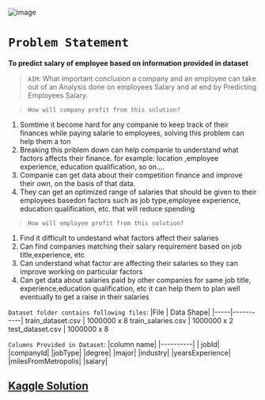 ![image](https://user-images.githubusercontent.com/26667491/136552970-4cc1d1d6-8f07-4814-8107-5c8a310a220f.png)
# `Problem Statement`
**To predict salary of employee based on information provided in dataset**
> `AIM`: What important conclusion a company and an employee can take out of an Analysis done on employees Salary and at end by Predicting Employees Salary.

>`How will company profit from this solution?`
1. Somtime it become hard for any companie to keep track of their finances while paying salarie to employees, solving this problem can help them a ton
2. Breaking this priblem down can help companie to understand what factors affects their finance. for example: location ,employee experience, education qualification, so on....
3. Companie can get data about their competition finance and improve their own, on the basis of that data.
4. They can get an optimized range of salaries that should be given to their employees basedon factors such as job type,employee experience, education qualification, etc. that will reduce spending

> `How will employee profit from this solution?`
1. Find it difficult to undestand what factors affect their salaries
2. Can find companies matching their salary requirement based on job title,experience, etc
3. Can understand what factor are affecting their salaries so they can improve working on particular factors
4. Can get data about salaries paid by other companies for same job title, experience,education qualification, etc it can help them to plan well eventually to get a raise in their salaries

`Dataset folder contains following files`:
|File | Data Shape|
|-----|-----------|
train_dataset.csv | 1000000 x 8
train_salaries.csv | 1000000 x 2
test_dataset.csv | 1000000 x 8

`Columns Provided in Dataset`:
|column name|
|----------|
| jobId|
|companyId|
|jobType|
|degree|
|major|
|industry|
|yearsExperience|
|milesFromMetropolis|
|salary|

## [Kaggle Solution](https://www.kaggle.com/mukeshmanral/salary-prediction/edit/run/76600134)
